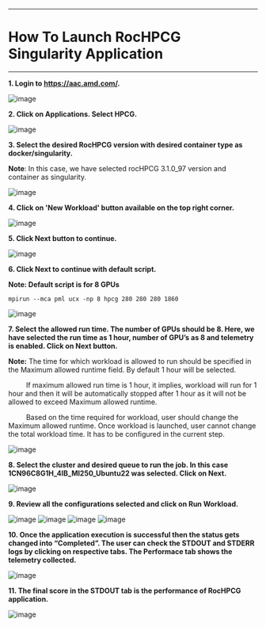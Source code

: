 ***

# How To Launch RocHPCG Singularity Application

***

 **1. Login to https://aac.amd.com/.**
    
   ![image](https://github.com/amddcgpuce/AMDAcceleratorCloudGuides/assets/137475062/d62dc96e-e37a-42b3-9b0e-72445014a621)


 **2. Click on Applications. Select HPCG.**
 
![image](https://github.com/amddcgpuce/AMDAcceleratorCloudGuides/assets/137474607/5d521fdb-046e-4963-9068-db42f71a59c9)

  **3. Select the desired RocHPCG version with desired container type as docker/singularity.**
    
   **Note**: In this case, we have selected rocHPCG 3.1.0_97 version and container as singularity.

   ![image](https://github.com/amddcgpuce/AMDAcceleratorCloudGuides/assets/137474607/8287ac20-f394-43e9-87a8-beeb5fa14437)


**4. Click on 'New Workload' button available on the top right corner.**
    
   ![image](https://github.com/amddcgpuce/AMDAcceleratorCloudGuides/assets/137474607/c40fea48-800a-469b-afe4-6903998a22b9)


 **5. Click Next button to continue.**

![image](https://github.com/amddcgpuce/AMDAcceleratorCloudGuides/assets/137474607/e420e08e-5b7b-4a48-819d-fea3d1f8dc7b)
   

 **6. Click Next to continue with default script.**
 
 **Note: Default script is for 8 GPUs** 
```
mpirun --mca pml ucx -np 8 hpcg 280 280 280 1860
```
  ![image](https://github.com/amddcgpuce/AMDAcceleratorCloudGuides/assets/137474607/5c8efebf-667b-491c-acce-bdf26cd56df4)


 **7. Select the allowed run time. The number of GPUs should be 8. Here, we have selected the run time as 1 hour, number of GPU’s as 8 and telemetry is enabled.
    Click on Next button.**
        
   **Note:** The time for which workload is allowed to run should be specified in the Maximum allowed runtime field. By default 1 hour will be selected.

    If maximum allowed run time is 1 hour, it implies, workload will run for 1 hour and then it will be automatically stopped after 1 hour as it will not be allowed to exceed Maximum allowed runtime.

    Based on the time required for workload, user should change the Maximum allowed runtime. Once workload is launched, user cannot change the total workload time. It has to be configured in the current step.

![image](https://github.com/amddcgpuce/AMDAcceleratorCloudGuides/assets/137474607/edcfdb15-1925-4c44-a7a2-cd8280be1fd4)


 **8. Select the cluster and desired queue to run the job. In this case 1CN96C8G1H_4IB_MI250_Ubuntu22 was selected. Click on Next.**

 ![image](https://github.com/amddcgpuce/AMDAcceleratorCloudGuides/assets/137474607/81453264-cd3b-4db7-9fda-94bdd6a9fa01)
   

 **9. Review all the configurations selected and click on Run Workload.**
 
![image](https://github.com/amddcgpuce/AMDAcceleratorCloudGuides/assets/137474607/663ae8f0-0286-4bc3-bfce-6ba464bd0547)
![image](https://github.com/amddcgpuce/AMDAcceleratorCloudGuides/assets/137474607/71914540-ac30-4c86-8350-9485a656f0bb)
![image](https://github.com/amddcgpuce/AMDAcceleratorCloudGuides/assets/137474607/9772f3da-a8ce-4021-bc22-af771f89e822)
![image](https://github.com/amddcgpuce/AMDAcceleratorCloudGuides/assets/137474607/2d69c98f-3b6e-4ecf-9d24-57d081ba3ffd)



 **10. Once the application execution is successful then the status gets changed into “Completed”.
     The user can check the STDOUT and STDERR logs by clicking on respective tabs.
     The Performace tab shows the telemetry collected.**

  ![image](https://github.com/amddcgpuce/AMDAcceleratorCloudGuides/assets/137474607/b1728f29-e1d8-475d-a648-aed01426abfd)

 **11. The final score in the STDOUT tab is the performance of RocHPCG application.**

  ![image](https://github.com/amddcgpuce/AMDAcceleratorCloudGuides/assets/137474607/db340851-8c92-4e39-93b1-9aa36b4d8a85)

   
